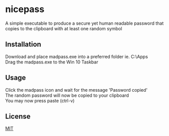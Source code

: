 # nicepass

A simple executable to produce a secure yet human readable password that copies
to the clipboard with at least one random symbol

## Installation

Download and place madpass.exe into a preferred folder ie. C:\Apps \
Drag the madpass.exe to the Win 10 Taskbar

## Usage

Click the madpass icon and wait for the message 'Password copied' \
The random password will now be copied to your clipboard \
You may now press paste (ctrl-v)

## License
[MIT](https://choosealicense.com/licenses/mit/)
